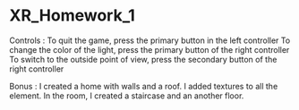 # XR_Homework_1
Controls : 
To quit the game, press the primary button in the left controller
To change the color of the light, press the primary button of the right controller
To switch to the outside point of view, press the secondary button of the right controller

Bonus : 
I created a home with walls and a roof. I added textures to all the element.
In the room, I created a staircase and an another floor.